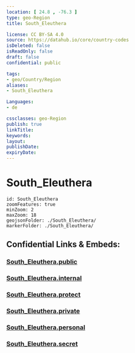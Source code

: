 ```yaml
---
location: [ 24.8 , -76.3 ] 
type: geo-Region
title: South_Eleuthera

license: CC BY-SA 4.0
source: https://datahub.io/core/country-codes
isDeleted: false
isReadOnly: false
draft: false
confidential: public

tags:
- geo/Country/Region
aliases:
- South_Eleuthera

Languages:
- de

cssclasses: geo-Region
publish: true
linkTitle: 
keywords: 
layout: 
publishDate: 
expiryDate: 
---
```


# South_Eleuthera

```leaflet
id: South_Eleuthera
zoomFeatures: true 
minZoom: 2 
maxZoom: 18
geojsonFolder: ./South_Eleuthera/
markerFolder: ./South_Eleuthera/
```


## Confidential Links & Embeds: 

### [South_Eleuthera.public](/_public/\Earth\Continent\America~Caribbean\Bahamas\Districts~BahamasSouth_Eleuthera.public.md) 

### [South_Eleuthera.internal](/_internal/\Earth\Continent\America~Caribbean\Bahamas\Districts~BahamasSouth_Eleuthera.internal.md) 

### [South_Eleuthera.protect](/_protect/\Earth\Continent\America~Caribbean\Bahamas\Districts~BahamasSouth_Eleuthera.protect.md) 

### [South_Eleuthera.private](/_private/\Earth\Continent\America~Caribbean\Bahamas\Districts~BahamasSouth_Eleuthera.private.md) 

### [South_Eleuthera.personal](/_personal/\Earth\Continent\America~Caribbean\Bahamas\Districts~BahamasSouth_Eleuthera.personal.md) 

### [South_Eleuthera.secret](/_secret/\Earth\Continent\America~Caribbean\Bahamas\Districts~BahamasSouth_Eleuthera.secret.md)

